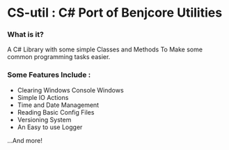 # CS-util : C# Port of Benjcore Utilities
### What is it?
A C# Library with some simple Classes and Methods
To Make some common programming tasks easier.

### Some Features Include :
- Clearing Windows Console Windows
- Simple IO Actions
- Time and Date Management 
- Reading Basic Config Files
- Versioning System
- An Easy to use Logger


...And more!